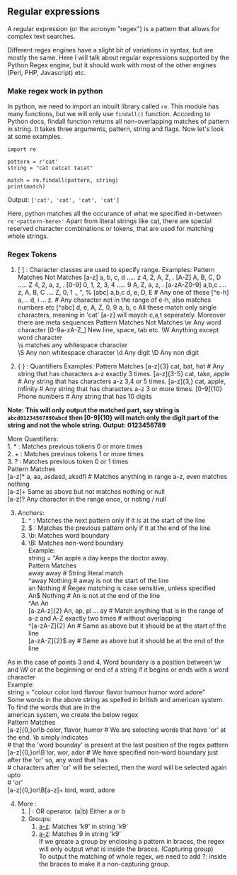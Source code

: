 ## Regular expressions
A regular expression (or the acronym "regex") is a pattern that allows for complex text searches.

Different regex engines have a slight bit of variations in syntax, but are mostly the same.
Here I will talk about regular expressions supported by the Python Regex engine, but it should 
work with most of the other engines (Perl, PHP, Javascript) etc.

### Make regex work in python
In python, we need to import an inbuilt library called `re`. This module has many functions, but we will
only use `findall()` function.
According to Python docs, findall function returns all non-overlapping matches of pattern in string.
It takes three arguments, pattern, string and flags. Now let's look at some examples.

```python3
import re

pattern = r'cat'
string = "cat catcat tacat"

match = re.findall(pattern, string)
print(match)
```
Output: `['cat', 'cat', 'cat', 'cat']`

Here, python matches all the occurance of what we specified in-between `re'<pattern-here>'`
Apart from literal strings like cat, there are special reserved character combinations or tokens, that 
are used for matching whole strings.

### Regex Tokens
1. \[ \] : Character classes are used to specify range.
Examples:
	Pattern 	Matches					Not Matches
	[a-z] 		a, b, c, d ..... z			4, 2, A, Z, .
	[A-Z]		A, B, C, D ..... Z			4, 2, a, z, .
	[0-9] 		0, 1, 2, 3, 4 ..... 9			A, Z, a, z, .
	[a-zA-Z0-9] 	a,b,c .... z, A, B, C .... Z, 0, 1	., \", %
	[abc]		a,b,c					d, e, D, E		# Any one of these
	[^e-h]		a, ..  d, i ... z.						# Any character not in 
											the range of e-h, also 
											matches numbers etc
	[^abc]		d, e, A, Z, 0, 9			a, b, c
All these match only single characters, meaning in 'cat' [a-z] will maych c,a,t seperately.
Moreover there are meta sequences
	Pattern		Matches					Not Matches
	\w		Any word character [0-9a-zA-Z_]		New line, space, tab etc.
	\W		Anything except word character				
	\s		matches any whitespace character		
	\S		Any non whitespace character 
	\d		Any digit
	\D		Any non digit  

2. { } : Quantifiers
Examples:
	Pattern		Matches
	[a-z]{3}	cat, bat, hat 		# Any string that has characters a-z exactly 3 times.
	[a-z]{3-5}	cat, take, apple	# Any string that has characters a-z 3,4 or 5 times.
	[a-z]{3,}	cat, apple, infinity	# Any string that has characters a-z 3 or more times.
	[0-9]{10}	Phone numbers		# Any string that has 10 digits

**Note: This will only output the matched part, say string is `abcd01234567890abcd` then [0-9]{10} will match only the 
digit part of the string and not the whole string. Output: 0123456789**

More Quantifiers:  
	1. * : Matches previous tokens 0 or more times  
	2. + : Matches previous tokens 1 or more times  
	3. ? : Matches previous token 0 or 1 times  
	Pattern		Matches  
	[a-z]*		a, aa, asdasd, aksdfl	# Matches anything in range a-z, even matches nothing  
	[a-z]+		Same as above but not matches nothing or null  
	[a-z]?		Any character in the range once, or noting / null  

3. Anchors:  
	1. ^ : Matches the next pattern only if it is at the start of the line  
	2. $ : Matches the previous pattern only if it at the end of the line  
	3. \b: Matches word boundary  
	4. \B: Matches non-word boundary  
Example:  
	string = "An apple a day keeps the doctor away.  
	Pattern		Matches  
	away		away			# String literal match  
	^away		Nothing			# away is not the start of the line  
	an		Nothing			# Regex matching is case sensitive, unless specified  
	An$		Nothing			# An is not at the end of the line  
	^An		An			  
	[a-zA-z]{2}	An, ap, pl ... ay	# Match anything that is in the range of a-z and A-Z exactly two times
						# without overlapping  
	^[a-zA-Z]{2}	An			# Same as above but it should be at the start of the line  
	[a-zA-Z]{2}$	ay			# Same as above but it should be at the end of the line  

As in the case of points 3 and 4, Word boundary is a position between \w and \W or at the beginning or end of a string
if it begins or ends with a word character  
Example:  
	string = "colour color lord flavour flavor humour humor word adore"  
	Some words in the above string as spelled in british and american system. To find the words that are in the   
	american system, we create the below regex  
	Pattern			Matches  
	[a-z]{0,}or\b		color, flavor, humor	# We are selecting words that have 'or' at the end. \b simply indicates  
							# that the 'word bounday' is present at the last position of the regex pattern  
	[a-z]{0,}or\B 		lor, wor, ador		# We have specified non-word boundary just after the 'or' so, any word that has  
							# characters after 'or' will be selected, then the word will be selected again upto  
							# 'or'  
	[a-z]{0,}or\B[a-z]+	lord, word, adore	  

4. More :  
	1. | : OR operator. (a|b) Either a or b  
	2. Groups:  
		1. [a-z](?:[0-9]): Matches 'k9' in string 'k9'  
		2. [a-z]([0-9]):   Matches 9 in string 'k9'  
	   If we greate a group by enclosing a pattern in braces, the regex will only output what is inside the braces. (Capturing group)  
	   To output the matching of whole regex, we need to add ?: inside the braces to make it a non-capturing group.  
